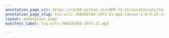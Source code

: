 ```yaml
---
annotation_page_uri: https://rpr88.github.io/LAPR-74-21/annotations/txu-oclc-768426768-1973-21-mp3-canvas-1-0-0-23-18.json
annotation_page_slug: txu-oclc-768426768-1973-21-mp3-canvas-1-0-0-23-18
layout: annotation_page
manifest_label: txu-oclc-768426768-1973-21.mp3

---
```

